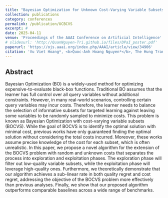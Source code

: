 ```yaml
---
title: "Bayesian Optimization for Unknown Cost-Varying Variable Subsets with No-Regret Costs"
collection: publications
category: conferences
permalink: /publication/UCBCVS
excerpt: #
date: 2025-04-11
venue: 'Proceedings of the AAAI Conference on Artificial Intelligence'
# slidesurl: 'http://QuanNguyen-Tri.github.io/files/DPaI_poster.pdf'
paperurl: 'https://ojs.aaai.org/index.php/AAAI/article/view/34906'
citation: 'Vu Viet Hoang*, <b>Quoc-Anh Hoang Nguyen*</b>, The Hung Tran*'
---
```


Abstract
------

Bayesian Optimization (BO) is a widely-used method for optimizing expensive-to-evaluate black-box functions. Traditional BO assumes that the learner has full control over all query variables without additional constraints. However, in many real-world scenarios, controlling certain query variables may incur costs. Therefore, the learner needs to balance the selection of informative subsets for targeted learning against leaving some variables to be randomly sampled to minimize costs. This problem is known as Bayesian Optimization with cost-varying variable subsets (BOCVS). While the goal of BOCVS is to identify the optimal solution with minimal cost, previous works have only guaranteed finding the optimal solution without considering the total costs incurred. Moreover, these works assume precise knowledge of the cost for each subset, which is often unrealistic. In this paper, we propose a novel algorithm for the extension of the BOCVS problem with random and unknown costs that separates the process into exploration and exploitation phases. The exploration phase will filter out low-quality variable subsets, while the exploitation phase will leverage high-quality ones. Furthermore, we theoretically demonstrate that our algorithm achieves a sub-linear rate in both quality regret and cost regret, addressing the objective of the BOCVS problem more effectively than previous analyses. Finally, we show that our proposed algorithm outperforms comparable baselines across a wide range of benchmarks.

